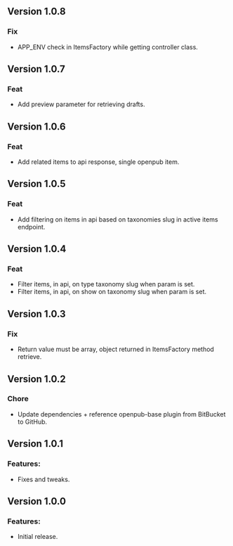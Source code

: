 ## Version 1.0.8

### Fix

-   APP_ENV check in ItemsFactory while getting controller class.

## Version 1.0.7

### Feat

-   Add preview parameter for retrieving drafts.

## Version 1.0.6

### Feat

-   Add related items to api response, single openpub item.

## Version 1.0.5

### Feat

-   Add filtering on items in api based on taxonomies slug in active items endpoint.

## Version 1.0.4

### Feat

-   Filter items, in api, on type taxonomy slug when param is set.
-   Filter items, in api, on show on taxonomy slug when param is set.

## Version 1.0.3

### Fix

-   Return value must be array, object returned in ItemsFactory method retrieve.

## Version 1.0.2

### Chore

-   Update dependencies + reference openpub-base plugin from BitBucket to GitHub.

## Version 1.0.1

### Features:

-   Fixes and tweaks.

## Version 1.0.0

### Features:

-   Initial release.
